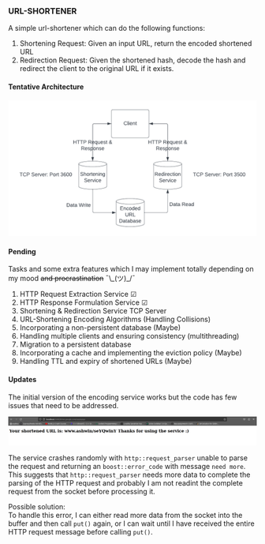### URL-SHORTENER
A simple url-shortener which can do the following functions:
1. Shortening Request: Given an input URL, return the encoded shortened URL
2. Redirection Request: Given the shortened hash, decode the hash and redirect the client to the original URL if it exists.

#### Tentative Architecture
![System Architecture](images/system_architecture.png)

#### Pending
Tasks and some extra features which I may implement totally depending on my mood ~~and procrastination~~ ¯\\\_(ツ)_/¯ </br>
1. HTTP Request Extraction Service &#x2611;
2. HTTP Response Formulation Service &#x2611;
3. Shortening & Redirection Service TCP Server
4. URL-Shortening Encoding Algorithms (Handling Collisions)
5. Incorporating a non-persistent database (Maybe)
6. Handling multiple clients and ensuring consistency (multithreading)
7. Migration to a persistent database
8. Incorporating a cache and implementing the eviction policy (Maybe)
9. Handling TTL and expiry of shortened URLs (Maybe)


#### Updates
The initial version of the encoding service works but the code has few issues that need to be addressed.

![Initial Encoding Service](images/encoding_service.png)

The service crashes randomly with ```http::request_parser``` unable to parse the request and returning an ```boost::error_code``` with message `need more`. This suggests that ```http::request_parser``` needs more data to complete the parsing of the HTTP request and probably I am not readint the complete request from the socket before processing it.


Possible solution:
</br>
To handle this error, I can either read more data from the socket into the buffer and then call ```put()``` again, or I can wait until I have received the entire HTTP request message before calling ```put()```.